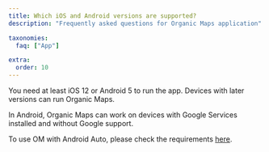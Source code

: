 ```yaml
---
title: Which iOS and Android versions are supported?
description: "Frequently asked questions for Organic Maps application"

taxonomies:
  faq: ["App"]

extra:
  order: 10
---
```


You need at least iOS 12 or Android 5 to run the app. Devices with later versions can run Organic Maps.

In Android, Organic Maps can work on devices with Google Services installed and without Google support.

To use OM with Android Auto, please check the requirements [here](../how-to-use-android-auto/).
